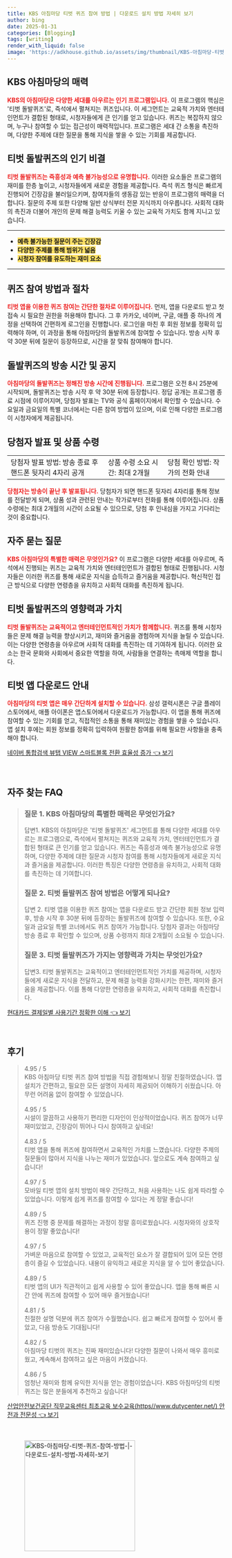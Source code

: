 ```yaml
---
title: KBS 아침마당 티벗 퀴즈 참여 방법 | 다운로드 설치 방법 자세히 보기
author: bing
date: 2025-01-31
categories: [Blogging]
tags: [writing]
render_with_liquid: false
image: 'https://adkhouse.github.io/assets/img/thumbnail/KBS-아침마당-티벗-퀴즈-참여-방법-|-다운로드-설치-방법-자세히-보기.webp'
---
```



<h2 id='KBS 아침마당의 매력'>KBS 아침마당의 매력</h2>

<p><b><span style="color: #ee2323;">KBS의 아침마당은 다양한 세대를 아우르는 인기 프로그램입니다.</span></b> 이 프로그램의 핵심은 '티벗 돌발퀴즈'로, 즉석에서 펼쳐지는 퀴즈입니다. 이 세그먼트는 교육적 가치와 엔터테인먼트가 결합된 형태로, 시청자들에게 큰 인기를 얻고 있습니다. 퀴즈는 복잡하지 않으며, 누구나 참여할 수 있는 접근성이 매력적입니다. 프로그램은 세대 간 소통을 촉진하며, 다양한 주제에 대한 질문을 통해 지식을 쌓을 수 있는 기회를 제공합니다.</p>

<h2 id='티벗 돌발퀴즈의 인기 비결'>티벗 돌발퀴즈의 인기 비결</h2>

<p><b><span style="color: #ee2323;">티벗 돌발퀴즈는 즉흥성과 예측 불가능성으로 유명합니다.</span></b> 이러한 요소들은 프로그램의 재미를 한층 높이고, 시청자들에게 새로운 경험을 제공합니다. 즉석 퀴즈 형식은 빠르게 진행되어 긴장감을 불러일으키며, 참여자들의 생동감 있는 반응이 프로그램의 매력을 더합니다. 질문의 주제 또한 다양해 일반 상식부터 전문 지식까지 아우릅니다. 사회적 대화의 촉진과 더불어 개인의 문제 해결 능력도 키울 수 있는 교육적 가치도 함께 지니고 있습니다.</p>

<hr />

<ul>
    <li><b><span style="background-color: #ffe066;">예측 불가능한 질문이 주는 긴장감</span></b></li>
    <li><b><span style="background-color: #ffe066;">다양한 주제를 통해 범위가 넓음</span></b></li>
    <li><b><span style="background-color: #ffe066;">시청자 참여를 유도하는 재미 요소</span></b></li>
</ul>

<hr />

<h2 id='퀴즈 참여 방법과 절차'>퀴즈 참여 방법과 절차</h2>

<p><b><span style="color: #ee2323;">티벗 앱을 이용한 퀴즈 참여는 간단한 절차로 이루어집니다.</span></b> 먼저, 앱을 다운로드 받고 첫 접속 시 필요한 권한을 허용해야 합니다. 그 후 카카오, 네이버, 구글, 애플 중 하나의 계정을 선택하여 간편하게 로그인을 진행합니다. 로그인을 마친 후 회원 정보를 정확히 입력해야 하며, 이 과정을 통해 아침마당의 돌발퀴즈에 참여할 수 있습니다. 방송 시작 후 약 30분 뒤에 질문이 등장하므로, 시간을 잘 맞춰 참여해야 합니다.</p>

<h2 id='돌발퀴즈의 방송 시간 및 공지'>돌발퀴즈의 방송 시간 및 공지</h2>

<p><b><span style="color: #ee2323;">아침마당의 돌발퀴즈는 정해진 방송 시간에 진행됩니다.</span></b> 프로그램은 오전 8시 25분에 시작되며, 돌발퀴즈는 방송 시작 후 약 30분 뒤에 등장합니다. 정답 공개는 프로그램 종료 시점에 이루어지며, 당첨자 발표는 TV와 공식 홈페이지에서 확인할 수 있습니다. 수요일과 금요일의 특별 코너에서는 다른 참여 방법이 있으며, 이로 인해 다양한 프로그램이 시청자에게 제공됩니다.</p>

<h2 id='당첨자 발표 및 상품 수령'>당첨자 발표 및 상품 수령</h2>

<table>
    <tr>
        <td>당첨자 발표 방법: 방송 종료 후 핸드폰 뒷자리 4자리 공개</td>
        <td>상품 수령 소요 시간: 최대 2개월</td>
        <td>당첨 확인 방법: 작가의 전화 안내</td>
    </tr>
</table>

<p><b><span style="color: #ee2323;">당첨자는 방송이 끝난 후 발표됩니다.</span></b> 당첨자가 되면 핸드폰 뒷자리 4자리를 통해 정보를 전달받게 되며, 상품 성과 관련된 안내는 작가로부터 전화를 통해 이루어집니다. 상품 수령에는 최대 2개월의 시간이 소요될 수 있으므로, 당첨 후 인내심을 가지고 기다리는 것이 중요합니다.</p>

<h2 id='자주 묻는 질문'>자주 묻는 질문</h2>

<p><b><span style="color: #ee2323;">KBS 아침마당의 특별한 매력은 무엇인가요?</span></b> 이 프로그램은 다양한 세대를 아우르며, 즉석에서 진행되는 퀴즈는 교육적 가치와 엔터테인먼트가 결합된 형태로 진행됩니다. 시청자들은 이러한 퀴즈를 통해 새로운 지식을 습득하고 즐거움을 제공합니다. 혁신적인 접근 방식으로 다양한 연령층을 유치하고 사회적 대화를 촉진하게 됩니다.</p>

<h2 id='티벗 돌발퀴즈의 영향력과 가치'>티벗 돌발퀴즈의 영향력과 가치</h2>

<p><b><span style="color: #ee2323;">티벗 돌발퀴즈는 교육적이고 엔터테인먼트적인 가치가 함께합니다.</span></b> 퀴즈를 통해 시청자들은 문제 해결 능력을 향상시키고, 재미와 즐거움을 경험하며 지식을 늘릴 수 있습니다. 이는 다양한 연령층을 아우르며 사회적 대화를 촉진하는 데 기여하게 됩니다. 이러한 요소는 한국 문화와 사회에서 중요한 역할을 하여, 사람들을 연결하는 촉매제 역할을 합니다.</p>

<h2 id='티벗 앱 다운로드 안내'>티벗 앱 다운로드 안내</h2>

<p><b><span style="color: #ee2323;">아침마당의 티벗 앱은 매우 간단하게 설치할 수 있습니다.</span></b> 삼성 갤럭시폰은 구글 플레이 스토어에서, 애플 아이폰은 앱스토어에서 다운로드가 가능합니다. 이 앱을 통해 퀴즈에 참여할 수 있는 기회를 얻고, 직접적인 소통을 통해 재미있는 경험을 쌓을 수 있습니다. 앱 설치 후에는 회원 정보를 정확히 입력하여 원활한 참여를 위해 필요한 사항들을 충족해야 합니다.</p>


<p><a class="click-button" title="네이버 통합검색 뷰탭 VIEW 스마트블록 전환 효율성 증가" href="https://adkhouse.github.io/posts/%EB%84%A4%EC%9D%B4%EB%B2%84-%ED%86%B5%ED%95%A9%EA%B2%80%EC%83%89-%EB%B7%B0%ED%83%AD-VIEW-%EC%8A%A4%EB%A7%88%ED%8A%B8%EB%B8%94%EB%A1%9D-%EC%A0%84%ED%99%98-%ED%9A%A8%EC%9C%A8%EC%84%B1-%EC%A6%9D%EA%B0%80/" rel="dofollow">네이버 통합검색 뷰탭 VIEW 스마트블록 전환 효율성 증가 👈 보기</a></p><br>
<h2 id='자주_찾는_FAQ'>자주 찾는 FAQ</h2>
<div itemscope="" itemtype="https://schema.org/FAQPage"> 
<blockquote> 
<div itemscope="" itemprop="mainEntity" itemtype="https://schema.org/Question"> 
<h3 itemprop="name">질문 1. KBS 아침마당의 특별한 매력은 무엇인가요?</h3> 
<div itemscope="" itemprop="acceptedAnswer" itemtype="https://schema.org/Answer"> 
<span itemprop="text"> 
<p>답변1. KBS의 아침마당은 '티벗 돌발퀴즈' 세그먼트를 통해 다양한 세대를 아우르는 프로그램으로, 즉석에서 펼쳐지는 퀴즈와 교육적 가치, 엔터테인먼트가 결합된 형태로 큰 인기를 얻고 있습니다. 퀴즈는 즉흥성과 예측 불가능성으로 유명하며, 다양한 주제에 대한 질문과 시청자 참여를 통해 시청자들에게 새로운 지식과 즐거움을 제공합니다. 이러한 특징은 다양한 연령층을 유치하고, 사회적 대화를 촉진하는 데 기여합니다.</p> 
</span> 
</div> 
</div> 

<div itemscope="" itemprop="mainEntity" itemtype="https://schema.org/Question"> 
<h3 itemprop="name">질문 2. 티벗 돌발퀴즈 참여 방법은 어떻게 되나요?</h3> 
<div itemscope="" itemprop="acceptedAnswer" itemtype="https://schema.org/Answer"> 
<span itemprop="text"> 
<p>답변 2. 티벗 앱을 이용한 퀴즈 참여는 앱을 다운로드 받고 간단한 회원 정보 입력 후, 방송 시작 후 30분 뒤에 등장하는 돌발퀴즈에 참여할 수 있습니다. 또한, 수요일과 금요일 특별 코너에서도 퀴즈 참여가 가능합니다. 당첨자 결과는 아침마당 방송 종료 후 확인할 수 있으며, 상품 수령까지 최대 2개월이 소요될 수 있습니다.</p> 
</span> 
</div> 
</div> 

<div itemscope="" itemprop="mainEntity" itemtype="https://schema.org/Question"> 
<h3 itemprop="name">질문 3. 티벗 돌발퀴즈가 가지는 영향력과 가치는 무엇인가요?</h3> 
<div itemscope="" itemprop="acceptedAnswer" itemtype="https://schema.org/Answer"> 
<span itemprop="text"> 
<p>답변3. 티벗 돌발퀴즈는 교육적이고 엔터테인먼트적인 가치를 제공하며, 시청자들에게 새로운 지식을 전달하고, 문제 해결 능력을 강화시키는 한편, 재미와 즐거움을 제공합니다. 이를 통해 다양한 연령층을 유치하고, 사회적 대화를 촉진합니다.</p> 
</span> 
</div> 
</div> 

</blockquote> 
</div>
<p><a class="click-button" title="현대카드 결제일별 사용기간 정확한 이해" href="https://adkhouse.github.io/posts/%ED%98%84%EB%8C%80%EC%B9%B4%EB%93%9C-%EA%B2%B0%EC%A0%9C%EC%9D%BC%EB%B3%84-%EC%82%AC%EC%9A%A9%EA%B8%B0%EA%B0%84-%EC%A0%95%ED%99%95%ED%95%9C-%EC%9D%B4%ED%95%B4/" rel="dofollow">현대카드 결제일별 사용기간 정확한 이해 👈 보기</a></p><br>
<h2 id='후기'>후기</h2>
<div itemscope itemtype="https://schema.org/Product">
  <blockquote>
  <div itemprop="review" itemscope itemtype="https://schema.org/Review">
      <div itemprop="reviewRating" itemscope itemtype="https://schema.org/Rating"> <span itemprop="ratingValue">4.95</span> / <span itemprop="bestRating">5</span> </div>
      <span itemprop="reviewBody">KBS 아침마당 티벗 퀴즈 참여 방법을 직접 경험해보니 정말 친절하였습니다. 앱 설치가 간편하고, 필요한 모든 설명이 자세히 제공되어 이해하기 쉬웠습니다. 아무런 어려움 없이 참여할 수 있었습니다.</span>
  </div>
  <br>
  <div itemprop="review" itemscope itemtype="https://schema.org/Review">
      <div itemprop="reviewRating" itemscope itemtype="https://schema.org/Rating"> <span itemprop="ratingValue">4.95</span> / <span itemprop="bestRating">5</span> </div>
      <span itemprop="reviewBody">시설이 깔끔하고 사용하기 편리한 디자인이 인상적이었습니다. 퀴즈 참여가 너무 재미있었고, 긴장감이 뛰어나 다시 참여하고 싶네요!</span>
  </div>
  <br>
  <div itemprop="review" itemscope itemtype="https://schema.org/Review">
      <div itemprop="reviewRating" itemscope itemtype="https://schema.org/Rating"> <span itemprop="ratingValue">4.83</span> / <span itemprop="bestRating">5</span> </div>
      <span itemprop="reviewBody">티벗 앱을 통해 퀴즈에 참여하면서 교육적인 가치를 느꼈습니다. 다양한 주제의 질문들이 많아서 지식을 나누는 재미가 있었습니다. 앞으로도 계속 참여하고 싶습니다!</span>
  </div>
  <br>
  <div itemprop="review" itemscope itemtype="https://schema.org/Review">
      <div itemprop="reviewRating" itemscope itemtype="https://schema.org/Rating"> <span itemprop="ratingValue">4.97</span> / <span itemprop="bestRating">5</span> </div>
      <span itemprop="reviewBody">모바일 티벗 앱의 설치 방법이 매우 간단하고, 처음 사용하는 나도 쉽게 따라할 수 있었습니다. 이렇게 쉽게 퀴즈를 참여할 수 있다는 게 정말 좋습니다!</span>
  </div>
  <br>
  <div itemprop="review" itemscope itemtype="https://schema.org/Review">
      <div itemprop="reviewRating" itemscope itemtype="https://schema.org/Rating"> <span itemprop="ratingValue">4.89</span> / <span itemprop="bestRating">5</span> </div>
      <span itemprop="reviewBody">퀴즈 진행 중 문제를 해결하는 과정이 정말 흥미로웠습니다. 시청자와의 상호작용이 정말 좋았습니다!</span>
  </div>
  <br>
  <div itemprop="review" itemscope itemtype="https://schema.org/Review">
      <div itemprop="reviewRating" itemscope itemtype="https://schema.org/Rating"> <span itemprop="ratingValue">4.97</span> / <span itemprop="bestRating">5</span> </div>
      <span itemprop="reviewBody">가벼운 마음으로 참여할 수 있었고, 교육적인 요소가 잘 결합되어 있어 모든 연령층이 즐길 수 있었습니다. 내용이 유익하고 새로운 지식을 알 수 있어 좋았습니다.</span>
  </div>
  <br>
  <div itemprop="review" itemscope itemtype="https://schema.org/Review">
      <div itemprop="reviewRating" itemscope itemtype="https://schema.org/Rating"> <span itemprop="ratingValue">4.89</span> / <span itemprop="bestRating">5</span> </div>
      <span itemprop="reviewBody">티벗 앱의 UI가 직관적이고 쉽게 사용할 수 있어 좋았습니다. 앱을 통해 빠른 시간 안에 퀴즈에 참여할 수 있어 매우 즐거웠습니다!</span>
  </div>
  <br>
  <div itemprop="review" itemscope itemtype="https://schema.org/Review">
      <div itemprop="reviewRating" itemscope itemtype="https://schema.org/Rating"> <span itemprop="ratingValue">4.81</span> / <span itemprop="bestRating">5</span> </div>
      <span itemprop="reviewBody">친절한 설명 덕분에 퀴즈 참여가 수월했습니다. 쉽고 빠르게 참여할 수 있어서 좋았고, 다음 방송도 기대됩니다!</span>
  </div>
  <br>
  <div itemprop="review" itemscope itemtype="https://schema.org/Review">
      <div itemprop="reviewRating" itemscope itemtype="https://schema.org/Rating"> <span itemprop="ratingValue">4.82</span> / <span itemprop="bestRating">5</span> </div>
      <span itemprop="reviewBody">아침마당 티벗의 퀴즈는 진짜 재미있습니다! 다양한 질문이 나와서 매우 흥미로웠고, 계속해서 참여하고 싶은 마음이 커졌습니다.</span>
  </div>
  <br>
  <div itemprop="review" itemscope itemtype="https://schema.org/Review">
      <div itemprop="reviewRating" itemscope itemtype="https://schema.org/Rating"> <span itemprop="ratingValue">4.86</span> / <span itemprop="bestRating">5</span> </div>
      <span itemprop="reviewBody">엄청난 재미와 함께 유익한 지식을 얻는 경험이었습니다. KBS 아침마당의 티벗 퀴즈는 많은 분들에게 추천하고 싶습니다!</span>
  </div>
  </blockquote>
</div>
<p><a class="click-button" title="산업안전보건공단 직무교육센터 최초교육 보수교육(https//www.dutycenter.net/) 안전과 전문성" href="https://adkhouse.github.io/posts/%EC%82%B0%EC%97%85%EC%95%88%EC%A0%84%EB%B3%B4%EA%B1%B4%EA%B3%B5%EB%8B%A8-%EC%A7%81%EB%AC%B4%EA%B5%90%EC%9C%A1%EC%84%BC%ED%84%B0-%EC%B5%9C%EC%B4%88%EA%B5%90%EC%9C%A1-%EB%B3%B4%EC%88%98%EA%B5%90%EC%9C%A1(httpswww.dutycenter.net)-%EC%95%88%EC%A0%84%EA%B3%BC-%EC%A0%84%EB%AC%B8%EC%84%B1/" rel="dofollow">산업안전보건공단 직무교육센터 최초교육 보수교육(https//www.dutycenter.net/) 안전과 전문성 👈 보기</a></p><br>
<figure class="image"><img src="https://adkhouse.github.io/assets/img/thumbnail/KBS-아침마당-티벗-퀴즈-참여-방법-|-다운로드-설치-방법-자세히-보기.webp" alt="KBS-아침마당-티벗-퀴즈-참여-방법-|-다운로드-설치-방법-자세히-보기" width="256" height="256"></figure>